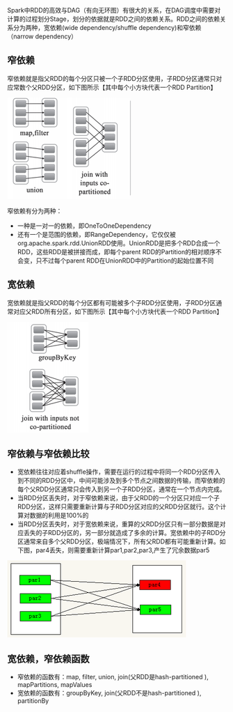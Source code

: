 Spark中RDD的高效与DAG（有向无环图）有很大的关系，在DAG调度中需要对计算的过程划分Stage，划分的依据就是RDD之间的依赖关系。RDD之间的依赖关系分为两种，宽依赖(wide dependency/shuffle dependency)和窄依赖（narrow dependency）

## 窄依赖
窄依赖就是指父RDD的每个分区只被一个子RDD分区使用，子RDD分区通常只对应常数个父RDD分区，如下图所示【其中每个小方块代表一个RDD Partition】

![](/resource/narrow-dep.png)

窄依赖有分为两种：

- 一种是一对一的依赖，即OneToOneDependency
- 还有一个是范围的依赖，即RangeDependency，它仅仅被org.apache.spark.rdd.UnionRDD使用。UnionRDD是把多个RDD合成一个RDD，这些RDD是被拼接而成，即每个parent RDD的Partition的相对顺序不会变，只不过每个parent RDD在UnionRDD中的Partition的起始位置不同

## 宽依赖
宽依赖就是指父RDD的每个分区都有可能被多个子RDD分区使用，子RDD分区通常对应父RDD所有分区，如下图所示【其中每个小方块代表一个RDD Partition】

![](/resource/wide-dep.png)

## 窄依赖与窄依赖比较
- 宽依赖往往对应着shuffle操作，需要在运行的过程中将同一个RDD分区传入到不同的RDD分区中，中间可能涉及到多个节点之间数据的传输，而窄依赖的每个父RDD分区通常只会传入到另一个子RDD分区，通常在一个节点内完成。
- 当RDD分区丢失时，对于窄依赖来说，由于父RDD的一个分区只对应一个子RDD分区，这样只需要重新计算与子RDD分区对应的父RDD分区就行。这个计算对数据的利用是100%的
- 当RDD分区丢失时，对于宽依赖来说，重算的父RDD分区只有一部分数据是对应丢失的子RDD分区的，另一部分就造成了多余的计算。宽依赖中的子RDD分区通常来自多个父RDD分区，极端情况下，所有父RDD都有可能重新计算。如下图，par4丢失，则需要重新计算par1,par2,par3,产生了冗余数据par5

![](/resource/partition-lost.png)

## 宽依赖，窄依赖函数
- 窄依赖的函数有：map, filter, union, join(父RDD是hash-partitioned ), mapPartitions, mapValues
- 宽依赖的函数有：groupByKey, join(父RDD不是hash-partitioned ), partitionBy
